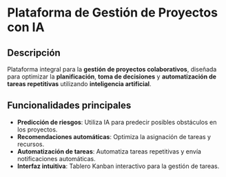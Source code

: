 # Plataforma de Gestión de Proyectos con IA

## Descripción

Plataforma integral para la **gestión de proyectos colaborativos**, diseñada para optimizar la **planificación**, **toma de decisiones** y **automatización de tareas repetitivas** utilizando **inteligencia artificial**.

## Funcionalidades principales

- **Predicción de riesgos**: Utiliza IA para predecir posibles obstáculos en los proyectos.
- **Recomendaciones automáticas**: Optimiza la asignación de tareas y recursos.
- **Automatización de tareas**: Automatiza tareas repetitivas y envía notificaciones automáticas.
- **Interfaz intuitiva**: Tablero Kanban interactivo para la gestión de tareas.

